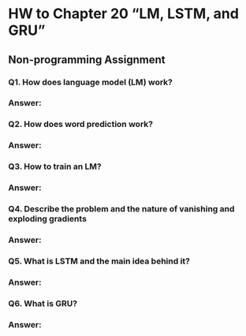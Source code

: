 # HW to Chapter 20 “LM, LSTM, and GRU”

## Non-programming Assignment

### Q1. How does language model (LM) work?

### Answer:

### Q2. How does word prediction work?

### Answer:

### Q3. How to train an LM?

### Answer:

### Q4. Describe the problem and the nature of vanishing and exploding gradients

### Answer:

### Q5. What is LSTM and the main idea behind it?

### Answer:

### Q6. What is GRU?

### Answer: